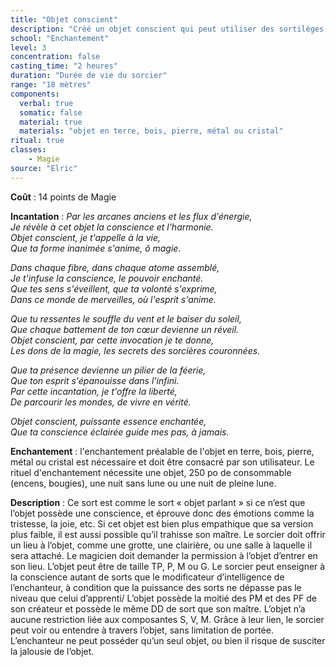 ```yaml
---
title: "Objet conscient"
description: "Créé un objet conscient qui peut utiliser des sortilèges."
school: "Enchantement"
level: 3
concentration: false
casting_time: "2 heures"
duration: "Durée de vie du sorcier"
range: "18 mètres"
components:
  verbal: true
  somatic: false
  material: true
  materials: "objet en terre, bois, pierre, métal ou cristal"
ritual: true
classes:
    - Magie
source: "Elric"
---
```

**Coût** : 14 points de Magie  

**Incantation** : *Par les arcanes anciens et les flux d'énergie,*    
*Je révèle à cet objet la conscience et l'harmonie.*    
*Objet conscient, je t'appelle à la vie,*    
*Que ta forme inanimée s'anime, ô magie.*    

*Dans chaque fibre, dans chaque atome assemblé,*    
*Je t'infuse la conscience, le pouvoir enchanté.*    
*Que tes sens s'éveillent, que ta volonté s'exprime,*    
*Dans ce monde de merveilles, où l'esprit s'anime.*    

*Que tu ressentes le souffle du vent et le baiser du soleil,*    
*Que chaque battement de ton cœur devienne un réveil.*    
*Objet conscient, par cette invocation je te donne,*    
*Les dons de la magie, les secrets des sorcières couronnées.*    

*Que ta présence devienne un pilier de la féerie,*    
*Que ton esprit s'épanouisse dans l'infini.*    
*Par cette incantation, je t'offre la liberté,*    
*De parcourir les mondes, de vivre en vérité.*    

*Objet conscient, puissante essence enchantée,*    
*Que ta conscience éclairée guide mes pas, à jamais.*     

**Enchantement** : l'enchantement préalable de l'objet en terre, bois, pierre, métal ou cristal est nécessaire et doit être consacré par son utilisateur. Le rituel d'enchantement nécessite une objet, 250 po de consommable (encens, bougies), une nuit sans lune ou une nuit de pleine lune.  

**Description** : Ce sort est comme le sort « objet parlant » si ce n’est que l’objet possède une conscience, et éprouve donc des émotions comme la tristesse, la joie, etc. Si cet objet est bien plus empathique que sa version plus faible, il est aussi possible qu’il trahisse son maître. Le sorcier doit offrir un lieu à l’objet, comme une grotte, une clairière, ou une salle à laquelle il sera attaché. Le magicien doit demander la permission à l’objet d’entrer en son lieu. L’objet peut être de taille TP, P, M ou G. 
Le sorcier peut enseigner à la conscience autant de sorts que le modificateur d’intelligence de l’enchanteur, à condition que la puissance des sorts ne dépasse pas le niveau que celui d’apprenti/  L’objet possède la moitié des PM et des PF de son créateur et possède le même DD de sort que son maître. L’objet n’a aucune restriction liée aux composantes S, V, M. Grâce à leur lien, le sorcier peut voir ou entendre à travers l’objet, sans limitation de portée. L’enchanteur ne peut posséder qu’un seul objet, ou bien il risque de susciter la jalousie de l’objet.
